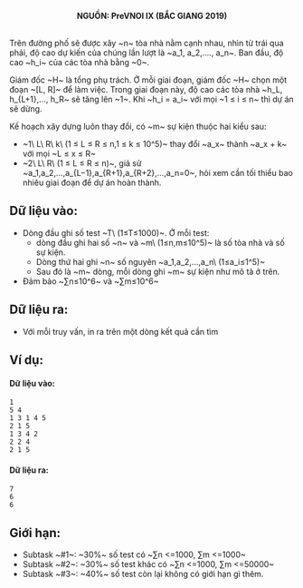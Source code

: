 **<center>NGUỒN: PreVNOI Ⅸ (BẮC GIANG 2019)</center>**
<br>

Trên đường phố sẽ được xây ~n~ tòa nhà nằm cạnh nhau, nhìn từ trái qua phải, độ cao dự kiến của chúng lần lượt là ~a_1, a_2,…., a_n~. Ban đầu, độ cao ~h_i~ của các tòa nhà bằng ~0~.

Giám đốc ~H~ là tổng phụ trách. Ở mỗi giai đoạn, giám đốc ~H~ chọn một đoạn ~[L, R]~ để làm việc. Trong giai đoạn này, độ cao các tòa nhà ~h_L, h_{L+1},…, h_R~ sẽ tăng lên ~1~. Khi ~h_i = a_i~ với mọi ~1 ≤ i  ≤ n~ thì dự án sẽ dừng.

Kế hoạch xây dựng luôn thay đổi, có ~m~ sự kiện thuộc hai kiểu sau:

- ~1\ L\ R\ k\ (1 ≤ L ≤ R ≤ n,1 ≤ k ≤ 10^5)~ thay đổi ~a_x~ thành ~a_x + k~ với mọi ~L ≤ x ≤ R~
- ~2\ L\ R\ (1 ≤ L ≤ R ≤ n)~, giả sử ~a_1,a_2,…,a_{L−1},a_{R+1},a_{R+2},…,a_n=0~, hỏi xem cần tối thiểu bao nhiêu giai đoạn để dự án hoàn thành.

## Dữ liệu vào:
- Dòng đầu ghi số test ~T\ (1≤T≤1000)~. Ở mỗi test:
    - dòng đầu ghi hai số ~n~ và ~m\  (1≤n,m≤10^5)~ là số tòa nhà và số sự kiện.
    - Dòng thứ hai ghi ~n~ số nguyên ~a_1,a_2,...,a_n\ (1≤a_i≤1^5)~
    - Sau đó là ~m~ dòng, mỗi dòng ghi ~m~ sự kiện như mô tả ở trên.
- Đảm bảo ~∑n≤10^6~ và ~∑m≤10^6~

## Dữ liệu ra:
- Với mỗi truy vấn, in ra trên một dòng kết quả cần tìm

## Ví dụ:
#### Dữ liệu vào:
```
1
5 4
1 3 1 4 5
2 1 5
1 3 4 2
2 2 4
2 1 5
```

#### Dữ liệu ra:
```
7
6
6
```

## Giới hạn:
- Subtask ~\#1~: ~30\%~ số test có ~∑n <=1000, ∑m <=1000~
- Subtask ~\#2~: ~30\%~ số test khác có ~∑n <=1000, ∑m <=50000~
- Subtask ~\#3~: ~40\%~ số test còn lại không có giới hạn gì thêm.
